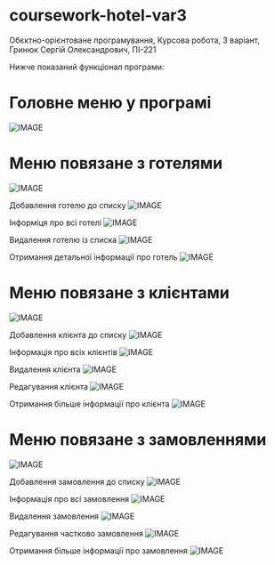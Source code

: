 # coursework-hotel-var3
Обєктно-орієнтоване програмування, Курсова робота, 3 варіант, Гринюк Сергій Олександрович, ПІ-221

Нижче показаний функціонал програми:

# Головне меню у програмі
![IMAGE](./IMAGES/MainMenu.jpg)

# Меню повязане з готелями
![IMAGE](./IMAGES/Hotel_Managment_Menu.jpg)

Добавлення готелю до списку
![IMAGE](./IMAGES/Add_Hotel_Function.jpg)

Інформіця про всі готелі
![IMAGE](./IMAGES/Info_About_All_Hotels_Function.jpg)


Видалення готелю із списка
![IMAGE](./IMAGES/Delete_Hotel_Function.jpg)


Отримання детальної інформації про готель
![IMAGE](./IMAGES/Get_More_Info_About_Hotel_Function.jpg)

# Меню повязане з клієнтами
![IMAGE](./IMAGES/CLient_Managmen.jpg)

Добавлення клієнта до списку
![IMAGE](./IMAGES/Add_Client_Function.jpg)

Інформація про всіх клієнтів
![IMAGE](./IMAGES/Info_About_All_Client_Function.jpg)

Видалення клієнта
![IMAGE](./IMAGES/Delete_Client_Function.jpg)

Редагування клієнта
![IMAGE](./IMAGES/Edit_Client_Function.jpg)

Отримання більше інформації про клієнта
![IMAGE](./IMAGES/Get_More_Info_About_Client_Function.jpg)

# Меню повязане з замовленнями
![IMAGE](./IMAGES/CLient_Managmen.jpg)

Добавлення замовлення до списку
![IMAGE](./IMAGES/Add_Order_Function.jpg)

Інформація про всі замовлення
![IMAGE](./IMAGES/Info_About_All_Order_Function.jpg)

Видалення замовлення
![IMAGE](./IMAGES/Delete_Order_Function.jpg)

Редагування частково замовлення
![IMAGE](./IMAGES/Edit_Add_Info_In_Order_Function.jpg)

Отримання більше інформації про замовлення
![IMAGE](./IMAGES/Get_More_Info_About_Order_Function.jpg)
